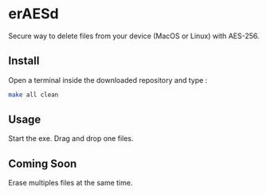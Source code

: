 # erAESd
Secure way to delete files from your device (MacOS or Linux) with AES-256.  

## Install

Open a terminal inside the downloaded repository and type : 
```zsh
make all clean
```
## Usage
Start the exe.
Drag and drop one files.

## Coming Soon

Erase multiples files at the same time.

